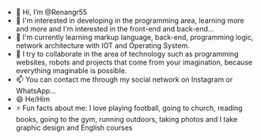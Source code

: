 - 👋 Hi, I’m @Renangr55
- 👀 I'm interested in developing in the programming area, learning more and more and I'm interested in the front-end and back-end...
- 🌱 I'm currently learning markup language, back-end, programming logic, network architecture with IOT and Operating System.
- 💞️ I try to collaborate in the area of ​​technology such as programming websites, robots and projects that come from your imagination, because everything imaginable is possible.
- 📫 You can contact me through my social network on Instagram or WhatsApp...
- 😄 He/Him
- ⚡ Fun facts about me: I love playing football, going to church, reading books, going to the gym, running outdoors, taking photos and I take graphic design and English courses


<!---
Renangr55/Renangr55 is a ✨ special ✨ repository because its `README.md` (this file) appears on your GitHub profile.
You can click the Preview link to take a look at your changes.
--->
